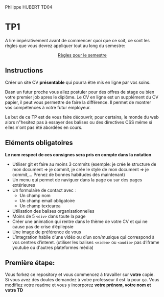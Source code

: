 ﻿Philippe HUBERT TD04

# TP1

A lire impérativement avant de commencer quoi que ce soit, ce sont les règles que vous devrez appliquer tout au long du semestre:

<p align="center">
 <a href="https://github.com/clementAC/Instructions-Technologies-Web-OCRES-Ing4/blob/master/README.md">Règles pour le semestre</a>
</p>

## Instructions

Créer un site CV **présentable** qui pourra être mis en ligne par vos soins. 

Dasn un futur proche vous allez postuler pour des offres de stage ou bien votre premier job apres le diplôme. Le CV en ligne est un supplément du CV papier, il peut vous permettre de faire la différence. Il permet de montrer vos compétences à votre futur employeur.

Le but de ce TP est de vous faire découvrir, pour certains, le monde du web alors n"hesitez pas à essayer des balises ou des directives CSS même si elles n'ont pas été abordées en cours.

## Eléments obligatoires

**Le nom respect de ces consignes sera pris en compte dans la notation**

* Utiliser git et faire au moins 3 commits (exemple: je crée le structure de mon document => je commit, je crée le style de mon document => je commit,... Prenez de bonnes habitudes dès maintenant)
* Un menu qui permet de naviguer dans la page ou sur des pages extérieures
* Un formulaire de contact avec :
  * Un champ nom
  * Un champ email obligatoire
  * Un champ textearea
* Utilisation des balises organisationnelles
* Moins de 5 `<div>` dans toute la page
* Créer une animation qui rentre dans le thème de votre CV et qui ne cause pas de crise d’épilepsie
* Une image de préférence de vous
* L’integration habile d’une vidéo ou d’un son/musique qui correspond à vos centres d’interet. (utiliser les balises `<video>` ou `<audio>` pas d’iframe youtube ou d'autres plateformes média)

## Première étape:

  Vous forkez ce repository et vous commencez à travailler sur **votre** copie. Si vous avez des doutes demandez à votre professeur il est la pour ça.
  Vous modifiez votre readme et vous y incorporez **votre prénom, votre nom et votre TD**

